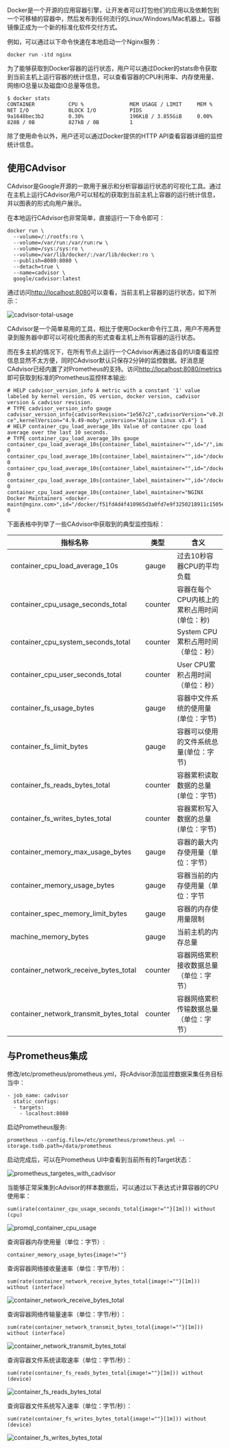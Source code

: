
Docker是一个开源的应用容器引擎，让开发者可以打包他们的应用以及依赖包到一个可移植的容器中，然后发布到任何流行的Linux/Windows/Mac机器上。容器镜像正成为一个新的标准化软件交付方式。

例如，可以通过以下命令快速在本地启动一个Nginx服务：

```
docker run -itd nginx
```

为了能够获取到Docker容器的运行状态，用户可以通过Docker的stats命令获取到当前主机上运行容器的统计信息，可以查看容器的CPU利用率、内存使用量、网络IO总量以及磁盘IO总量等信息。

```
$ docker stats
CONTAINER           CPU %               MEM USAGE / LIMIT     MEM %               NET I/O             BLOCK I/O           PIDS
9a1648bec3b2        0.30%               196KiB / 3.855GiB     0.00%               828B / 0B           827kB / 0B          1
```

除了使用命令以外，用户还可以通过Docker提供的HTTP API查看容器详细的监控统计信息。

## 使用CAdvisor

CAdvisor是Google开源的一款用于展示和分析容器运行状态的可视化工具。通过在主机上运行CAdvisor用户可以轻松的获取到当前主机上容器的运行统计信息，并以图表的形式向用户展示。

在本地运行CAdvisor也非常简单，直接运行一下命令即可：

```
docker run \
  --volume=/:/rootfs:ro \
  --volume=/var/run:/var/run:rw \
  --volume=/sys:/sys:ro \
  --volume=/var/lib/docker/:/var/lib/docker:ro \
  --publish=8080:8080 \
  --detach=true \
  --name=cadvisor \
  google/cadvisor:latest
```

通过访问[http://localhost:8080](http://localhost:8080/)可以查看，当前主机上容器的运行状态，如下所示：

​​![cadvisor-total-usage](cadvisor-total-usage-20230802150404-1rxc2q9.png)​​

CAdvisor是一个简单易用的工具，相比于使用Docker命令行工具，用户不用再登录到服务器中即可以可视化图表的形式查看主机上所有容器的运行状态。

而在多主机的情况下，在所有节点上运行一个CAdvisor再通过各自的UI查看监控信息显然不太方便，同时CAdvisor默认只保存2分钟的监控数据。好消息是CAdvisor已经内置了对Prometheus的支持。访问[http://localhost:8080/metrics](http://localhost:8080/metrics)即可获取到标准的Prometheus监控样本输出:

```
# HELP cadvisor_version_info A metric with a constant '1' value labeled by kernel version, OS version, docker version, cadvisor version & cadvisor revision.
# TYPE cadvisor_version_info gauge
cadvisor_version_info{cadvisorRevision="1e567c2",cadvisorVersion="v0.28.3",dockerVersion="17.09.1-ce",kernelVersion="4.9.49-moby",osVersion="Alpine Linux v3.4"} 1
# HELP container_cpu_load_average_10s Value of container cpu load average over the last 10 seconds.
# TYPE container_cpu_load_average_10s gauge
container_cpu_load_average_10s{container_label_maintainer="",id="/",image="",name=""} 0
container_cpu_load_average_10s{container_label_maintainer="",id="/docker",image="",name=""} 0
container_cpu_load_average_10s{container_label_maintainer="",id="/docker/15535a1e09b3a307b46d90400423d5b262ec84dc55b91ca9e7dd886f4f764ab3",image="busybox",name="lucid_shaw"} 0
container_cpu_load_average_10s{container_label_maintainer="",id="/docker/46750749b97bae47921d49dccdf9011b503e954312b8cffdec6268c249afa2dd",image="google/cadvisor:latest",name="cadvisor"} 0
container_cpu_load_average_10s{container_label_maintainer="NGINX Docker Maintainers <docker-maint@nginx.com>",id="/docker/f51fd4d4f410965d3a0fd7e9f3250218911c1505e12960fb6dd7b889e75fc114",image="nginx",name="confident_brattain"} 0
```

下面表格中列举了一些CAdvisor中获取到的典型监控指标：

|指标名称|类型|含义|
| ----------------------------------------| ---------| ----------------------------------------------|
|container_cpu_load_average_10s|gauge|过去10秒容器CPU的平均负载|
|container_cpu_usage_seconds_total|counter|容器在每个CPU内核上的累积占用时间 (单位：秒)|
|container_cpu_system_seconds_total|counter|System CPU累积占用时间（单位：秒）|
|container_cpu_user_seconds_total|counter|User CPU累积占用时间（单位：秒）|
|container_fs_usage_bytes|gauge|容器中文件系统的使用量(单位：字节)|
|container_fs_limit_bytes|gauge|容器可以使用的文件系统总量(单位：字节)|
|container_fs_reads_bytes_total|counter|容器累积读取数据的总量(单位：字节)|
|container_fs_writes_bytes_total|counter|容器累积写入数据的总量(单位：字节)|
|container_memory_max_usage_bytes|gauge|容器的最大内存使用量（单位：字节）|
|container_memory_usage_bytes|gauge|容器当前的内存使用量（单位：字节|
|container_spec_memory_limit_bytes|gauge|容器的内存使用量限制|
|machine_memory_bytes|gauge|当前主机的内存总量|
|container_network_receive_bytes_total|counter|容器网络累积接收数据总量（单位：字节）|
|container_network_transmit_bytes_total|counter|容器网络累积传输数据总量（单位：字节）|

## 与Prometheus集成

修改/etc/prometheus/prometheus.yml，将cAdvisor添加监控数据采集任务目标当中：

```
- job_name: cadvisor
  static_configs:
  - targets:
    - localhost:8080
```

启动Prometheus服务:

```
prometheus --config.file=/etc/prometheus/prometheus.yml --storage.tsdb.path=/data/prometheus
```

启动完成后，可以在Prometheus UI中查看到当前所有的Target状态：

​​![prometheus_targetes_with_cadvisor](prometheus_targetes_with_cadvisor-20230802150414-lfunchr.png)​​

当能够正常采集到cAdvisor的样本数据后，可以通过以下表达式计算容器的CPU使用率：

```
sum(irate(container_cpu_usage_seconds_total{image!=""}[1m])) without (cpu)
```

​​![promql_container_cpu_usage](promql_container_cpu_usage-20230802150422-vdq2ko1.png)​​

查询容器内存使用量（单位：字节）:

```
container_memory_usage_bytes{image!=""}
```

查询容器网络接收量速率（单位：字节/秒）：

```
sum(rate(container_network_receive_bytes_total{image!=""}[1m])) without (interface)
```

​​![container_network_receive_bytes_total](container_network_receive_bytes_total-20230802150433-8j1srl6.png)​​

查询容器网络传输量速率（单位：字节/秒）：

```
sum(rate(container_network_transmit_bytes_total{image!=""}[1m])) without (interface)
```

​​![container_network_transmit_bytes_total](container_network_transmit_bytes_total-20230802150444-6uvs11t.png)​​

查询容器文件系统读取速率（单位：字节/秒）：

```
sum(rate(container_fs_reads_bytes_total{image!=""}[1m])) without (device)
```

​​![container_fs_reads_bytes_total](container_fs_reads_bytes_total-20230802150453-ghyxpnl.png)​​

查询容器文件系统写入速率（单位：字节/秒）：

```
sum(rate(container_fs_writes_bytes_total{image!=""}[1m])) without (device)
```

​​![container_fs_writes_bytes_total](container_fs_writes_bytes_total-20230802150503-y5lexo7.png)​​

‍
